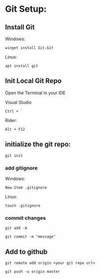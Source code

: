 # Git Setup:
## Install Git  
Windows:
```
winget install Git.Git
```
Linux:
```
apt install git
```

## Init Local Git Repo
Open the Terminal in your IDE

Visual Studio
```
Ctrl + ` 
```

Rider:
```
Alt + F12
```

## initialize the git repo:

```
git init
```

### add gitignore

Windows:
```
New-Item .gitignore
```

Linux:
```
touch .gitignore
```
### commit changes

```
git add -A
```

```
git commit -m "message"
```
## Add to github
```
git remote add origin <your git repo url>
```

```
git push -u origin master
```
